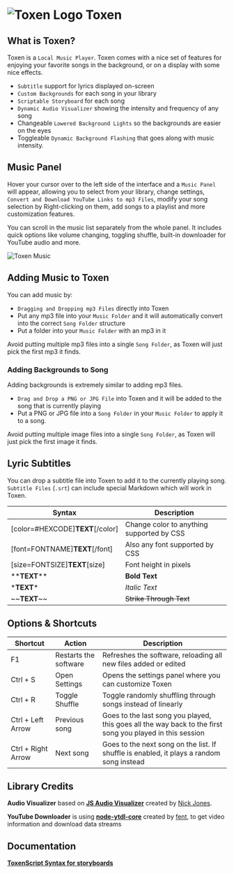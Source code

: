 # ![Toxen Logo](https://raw.githubusercontent.com/LucasionGS/Toxen/master/icon.ico) Toxen
## What is Toxen?
Toxen is a `Local Music Player`. Toxen comes with a nice set of features for enjoying your favorite songs in the background, or on a display with some nice effects.
- `Subtitle` support for lyrics displayed on-screen
- `Custom Backgrounds` for each song in your library
- `Scriptable Storyboard` for each song
- `Dynamic Audio Visualizer` showing the intensity and frequency of any song
- Changeable `Lowered Background Lights` so the backgrounds are easier on the eyes
- Toggleable `Dynamic Background Flashing` that goes along with music intensity.

## Music Panel
Hover your cursor over to the left side of the interface and a `Music Panel` will appear, allowing you to select from your library, change settings, `Convert and Download YouTube Links to mp3 Files`, modify your song selection by Right-clicking on them, add songs to a playlist and more customization features.

You can scroll in the music list separately from the whole panel. It includes quick options like volume changing, toggling shuffle, built-in downloader for YouTube audio and more.

![Toxen Music](https://lucasion.xyz/f/17.08.54-28.08.19.png)

## Adding Music to Toxen
You can add music by:
- `Dragging and Dropping mp3 Files` directly into Toxen
- Put any mp3 file into your `Music Folder` and it will automatically convert into the correct `Song Folder` structure
- Put a folder into your `Music Folder` with an mp3 in it

Avoid putting multiple mp3 files into a single `Song Folder`, as Toxen will just pick the first mp3 it finds.

### Adding Backgrounds to Song
Adding backgrounds is extremely similar to adding mp3 files.
- `Drag and Drop a PNG or JPG File` into Toxen and it will be added to the song that is currently playing
- Put a PNG or JPG file into a `Song Folder` in your `Music Folder` to apply it to a song.

Avoid putting multiple image files into a single `Song Folder`, as Toxen will just pick the first image it finds.


## Lyric Subtitles
You can drop a subtitle file into Toxen to add it to the currently playing song.
`Subtitle Files` (`.srt`) can include special Markdown which will work in Toxen.

<!-- | (**TEXT**) | Greyed text, like background lyrics | -->
| Syntax | Description |
| --- | --- |
| [color=#HEXCODE]**TEXT**[/color] | Change color to anything supported by CSS |
| [font=FONTNAME]**TEXT**[/font] | Also any font supported by CSS |
| [size=FONTSIZE]**TEXT**[size] | Font height in pixels |
| \*\***TEXT**\*\* | **Bold Text** |
| \***TEXT**\* | *Italic Text* |
| \~\~**TEXT**\~\~ | ~~Strike Through Text~~ |


## Options & Shortcuts

| Shortcut | Action | Description |
| --- | --- | --- |
| F1 | Restarts the software | Refreshes the software, reloading all new files added or edited |
| Ctrl + S | Open Settings | Opens the settings panel where you can customize Toxen |
| Ctrl + R | Toggle Shuffle | Toggle randomly shuffling through songs instead of linearly |
| Ctrl + Left Arrow | Previous song | Goes to the last song you played, this goes all the way back to the first song you played in this session |
| Ctrl + Right Arrow | Next song | Goes to the next song on the list. If shuffle is enabled, it plays a random song instead |

## Library Credits
**Audio Visualizer** based on [**JS Audio Visualizer**](https://codepen.io/nfj525/pen/rVBaab) created by [Nick Jones](https://codepen.io/nfj525).

**YouTube Downloader** is using [**node-ytdl-core**](https://github.com/fent/node-ytdl-core) created by [fent](https://github.com/fent/), to get video information and download data streams

## Documentation

[**ToxenScript Syntax for storyboards**](./toxenscript.md)